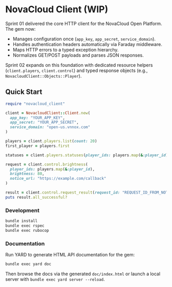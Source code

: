 # NovaCloud Client (WIP)

Sprint 01 delivered the core HTTP client for the NovaCloud Open Platform. The gem now:

- Manages configuration once (`app_key`, `app_secret`, `service_domain`).
- Handles authentication headers automatically via Faraday middleware.
- Maps HTTP errors to a typed exception hierarchy.
- Normalizes GET/POST payloads and parses JSON responses.

Sprint 02 expands on this foundation with dedicated resource helpers (`client.players`, `client.control`) and typed response objects (e.g., `NovacloudClient::Objects::Player`).

## Quick Start

```ruby
require "novacloud_client"

client = NovacloudClient::Client.new(
  app_key: "YOUR_APP_KEY",
  app_secret: "YOUR_APP_SECRET",
  service_domain: "open-us.vnnox.com"
)

players = client.players.list(count: 20)
first_player = players.first

statuses = client.players.statuses(player_ids: players.map(&:player_id))

request = client.control.brightness(
  player_ids: players.map(&:player_id),
  brightness: 80,
  notice_url: "https://example.com/callback"
)

result = client.control.request_result(request_id: "REQUEST_ID_FROM_NOTICE")
puts result.all_successful?
```

### Development

```bash
bundle install
bundle exec rspec
bundle exec rubocop
```

### Documentation

Run YARD to generate HTML API documentation for the gem:

```bash
bundle exec yard doc
```

Then browse the docs via the generated `doc/index.html` or launch a local server with `bundle exec yard server --reload`.
